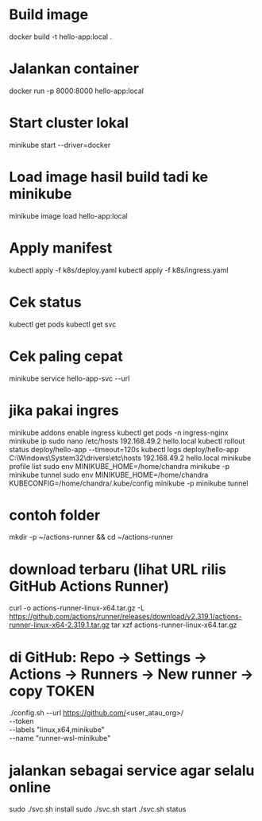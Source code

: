 # Build image
docker build -t hello-app:local .
# Jalankan container
docker run -p 8000:8000 hello-app:local

# Start cluster lokal
minikube start --driver=docker
# Load image hasil build tadi ke minikube
minikube image load hello-app:local
# Apply manifest
kubectl apply -f k8s/deploy.yaml
kubectl apply -f k8s/ingress.yaml

# Cek status
kubectl get pods
kubectl get svc

# Cek paling cepat
minikube service hello-app-svc --url

# jika pakai ingres
minikube addons enable ingress
kubectl get pods -n ingress-nginx
minikube ip
sudo nano /etc/hosts
192.168.49.2   hello.local
kubectl rollout status deploy/hello-app --timeout=120s
kubectl logs deploy/hello-app
C:\Windows\System32\drivers\etc\hosts
192.168.49.2   hello.local
minikube profile list
sudo env MINIKUBE_HOME=/home/chandra minikube -p minikube tunnel
sudo env MINIKUBE_HOME=/home/chandra KUBECONFIG=/home/chandra/.kube/config minikube -p minikube tunnel


# contoh folder
mkdir -p ~/actions-runner && cd ~/actions-runner

# download terbaru (lihat URL rilis GitHub Actions Runner)
curl -o actions-runner-linux-x64.tar.gz -L https://github.com/actions/runner/releases/download/v2.319.1/actions-runner-linux-x64-2.319.1.tar.gz
tar xzf actions-runner-linux-x64.tar.gz

# di GitHub: Repo → Settings → Actions → Runners → New runner → copy TOKEN
./config.sh --url https://github.com/<user_atau_org>/<repo> \
            --token <TOKEN> \
            --labels "linux,x64,minikube" \
            --name "runner-wsl-minikube"

# jalankan sebagai service agar selalu online
sudo ./svc.sh install
sudo ./svc.sh start
./svc.sh status
